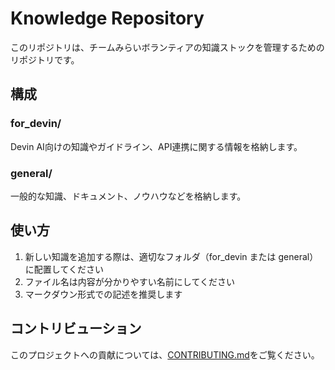 # Knowledge Repository

このリポジトリは、チームみらいボランティアの知識ストックを管理するためのリポジトリです。

## 構成

### for_devin/
Devin AI向けの知識やガイドライン、API連携に関する情報を格納します。

### general/
一般的な知識、ドキュメント、ノウハウなどを格納します。

## 使い方

1. 新しい知識を追加する際は、適切なフォルダ（for_devin または general）に配置してください
2. ファイル名は内容が分かりやすい名前にしてください
3. マークダウン形式での記述を推奨します

## コントリビューション

このプロジェクトへの貢献については、[CONTRIBUTING.md](./CONTRIBUTING.md)をご覧ください。

